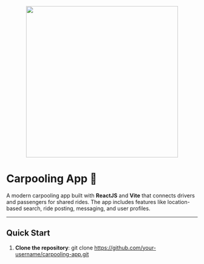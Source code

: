<p align="center"><a href="https://reactjs.org" target="_blank"><img src="https://www.svgrepo.com/show/354259/react.svg" width="400"></a></p>

# Carpooling App 🚗

A modern carpooling app built with **ReactJS** and **Vite** that connects drivers and passengers for shared rides. The app includes features like location-based search, ride posting, messaging, and user profiles.

---

## Quick Start

1. **Clone the repository**:
   git clone https://github.com/your-username/carpooling-app.git
